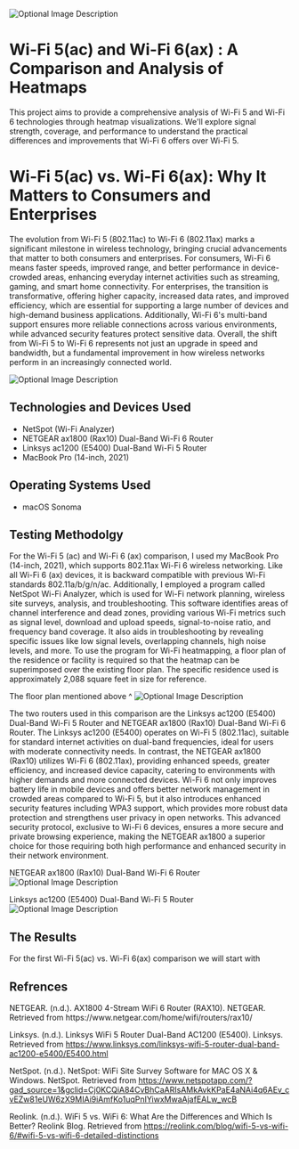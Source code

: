 <p align="center">


</p>
<p>


![Optional Image Description](https://i.imgur.com/7OmZpUi.jpeg)

</p>
<p>

<h1>Wi-Fi 5(ac) and Wi-Fi 6(ax) : A Comparison and Analysis of Heatmaps</h1>
This project aims to provide a comprehensive analysis of Wi-Fi 5 and Wi-Fi 6 technologies through heatmap visualizations. We'll explore signal strength, coverage, and performance to understand the practical differences and improvements that Wi-Fi 6 offers over Wi-Fi 5.

<h1> Wi-Fi 5(ac) vs. Wi-Fi 6(ax): Why It Matters to Consumers and Enterprises </h1>
The evolution from Wi-Fi 5 (802.11ac) to Wi-Fi 6 (802.11ax) marks a significant milestone in wireless technology, bringing crucial advancements that matter to both consumers and enterprises. For consumers, Wi-Fi 6 means faster speeds, improved range, and better performance in device-crowded areas, enhancing everyday internet activities such as streaming, gaming, and smart home connectivity. For enterprises, the transition is transformative, offering higher capacity, increased data rates, and improved efficiency, which are essential for supporting a large number of devices and high-demand business applications. Additionally, Wi-Fi 6's multi-band support ensures more reliable connections across various environments, while advanced security features protect sensitive data. Overall, the shift from Wi-Fi 5 to Wi-Fi 6 represents not just an upgrade in speed and bandwidth, but a fundamental improvement in how wireless networks perform in an increasingly connected world.


![Optional Image Description](https://i.imgur.com/a6T9foo.png)

<h2>Technologies and Devices Used</h2>

- NetSpot (Wi-Fi Analyzer)
- NETGEAR ax1800 (Rax10) Dual-Band Wi-Fi 6 Router
- Linksys ac1200 (E5400) Dual-Band Wi-Fi 5 Router 
- MacBook Pro (14-inch, 2021)

<h2>Operating Systems Used </h2>

- macOS Sonoma </b> 


<h2>Testing Methodolgy</h2>

For the Wi-Fi 5 (ac) and Wi-Fi 6 (ax) comparison, I used my MacBook Pro (14-inch, 2021), which supports 802.11ax Wi-Fi 6 wireless networking. Like all Wi-Fi 6 (ax) devices, it is backward compatible with previous Wi-Fi standards 802.11a/b/g/n/ac. Additionally, I employed a program called NetSpot Wi-Fi Analyzer, which is used for Wi-Fi network planning, wireless site surveys, analysis, and troubleshooting. This software identifies areas of channel interference and dead zones, providing various Wi-Fi metrics such as signal level, download and upload speeds, signal-to-noise ratio, and frequency band coverage. It also aids in troubleshooting by revealing specific issues like low signal levels, overlapping channels, high noise levels, and more. To use the program for Wi-Fi heatmapping, a floor plan of the residence or facility is required so that the heatmap can be superimposed over the existing floor plan. The specific residence used is approximately 2,088 square feet in size for reference.

The floor plan mentioned above ^
![Optional Image Description](https://i.imgur.com/eXmSTas.jpeg)


The two routers used in this comparison are the Linksys ac1200 (E5400) Dual-Band Wi-Fi 5 Router and NETGEAR ax1800 (Rax10) Dual-Band Wi-Fi 6 Router. The Linksys ac1200 (E5400) operates on Wi-Fi 5 (802.11ac), suitable for standard internet activities on dual-band frequencies, ideal for users with moderate connectivity needs. In contrast, the NETGEAR ax1800 (Rax10) utilizes Wi-Fi 6 (802.11ax), providing enhanced speeds, greater efficiency, and increased device capacity, catering to environments with higher demands and more connected devices. Wi-Fi 6 not only improves battery life in mobile devices and offers better network management in crowded areas compared to Wi-Fi 5, but it also introduces enhanced security features including WPA3 support, which provides more robust data protection and strengthens user privacy in open networks. This advanced security protocol, exclusive to Wi-Fi 6 devices, ensures a more secure and private browsing experience, making the NETGEAR ax1800 a superior choice for those requiring both high performance and enhanced security in their network environment.

NETGEAR ax1800 (Rax10) Dual-Band Wi-Fi 6 Router
![Optional Image Description](https://i.imgur.com/EuLpZAv.jpeg)

Linksys ac1200 (E5400) Dual-Band Wi-Fi 5 Router 
![Optional Image Description](https://i.imgur.com/yW0tqKC.jpeg)

<p>

</p>
<p>

<h2>The Results</h2>
For the first Wi-Fi 5(ac) vs. Wi-Fi 6(ax) comparison we will start with













<h2>Refrences</h2>
NETGEAR. (n.d.). AX1800 4-Stream WiFi 6 Router (RAX10). NETGEAR. Retrieved from https://www.netgear.com/home/wifi/routers/rax10/

Linksys. (n.d.). Linksys WiFi 5 Router Dual-Band AC1200 (E5400). Linksys. Retrieved from https://www.linksys.com/linksys-wifi-5-router-dual-band-ac1200-e5400/E5400.html

NetSpot. (n.d.). NetSpot: WiFi Site Survey Software for MAC OS X & Windows. NetSpot. Retrieved from https://www.netspotapp.com/?gad_source=1&gclid=Cj0KCQiA84CvBhCaARIsAMkAvkKPaE4aNAi4q6AEv_cvEZw81eUW6zX9MIAi9iAmfKo1uqPnIYiwxMwaAjafEALw_wcB

Reolink. (n.d.). WiFi 5 vs. WiFi 6: What Are the Differences and Which Is Better? Reolink Blog. Retrieved from https://reolink.com/blog/wifi-5-vs-wifi-6/#wifi-5-vs-wifi-6-detailed-distinctions


